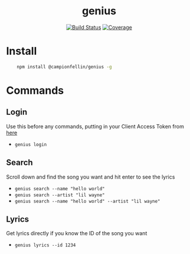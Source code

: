 <h1 align="center">
  <br>
  genius
  <br>
</h1>

<p align="center"><a href="https://travis-ci.org/campionfellin/genius"><img src="https://travis-ci.org/campionfellin/genius.svg?branch=master" alt="Build Status"></a> <a href="https://coveralls.io/github/campionfellin/genius"><img src="https://coveralls.io/repos/github/campionfellin/genius/badge.svg" alt="Coverage"></a>


# Install

```sh
    npm install @campionfellin/genius -g
```

# Commands

## Login 

Use this before any commands, putting in your Client Access Token from [here](https://genius.com/api-clients)

* `genius login`

## Search

Scroll down and find the song you want and hit enter to see the lyrics

* `genius search --name "hello world"`
* `genius search --artist "lil wayne"`
* `genius search --name "hello world" --artist "lil wayne"`

## Lyrics

Get lyrics directly if you know the ID of the song you want

* `genius lyrics --id 1234`
